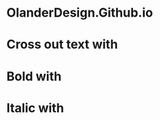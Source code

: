 # OlanderDesign.Github.io
# Cross out text with <del></del>
# Bold with <strong></strong>
# Italic with <em></em>
